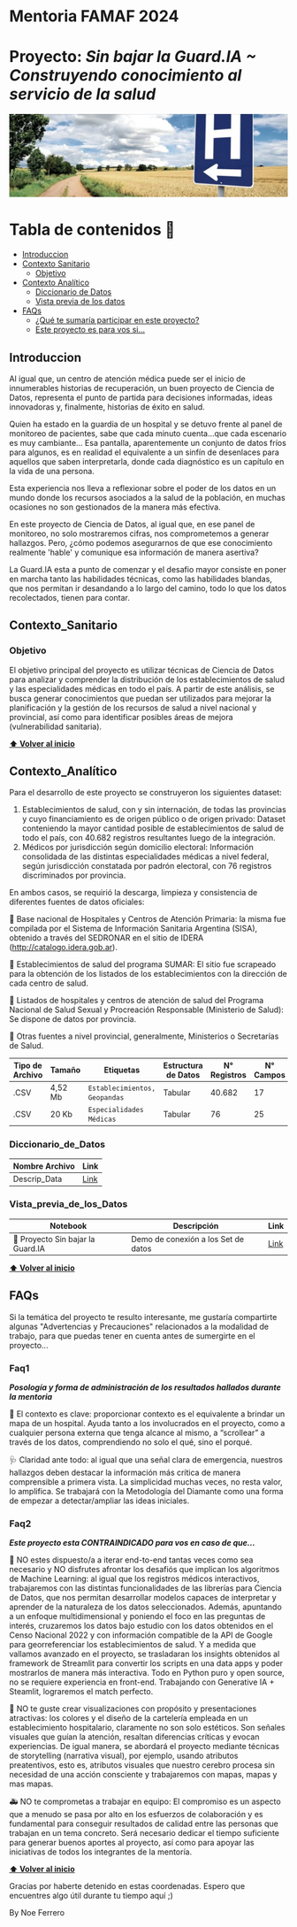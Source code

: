 # Mentoria FAMAF 2024 

# Proyecto: ***Sin bajar la Guard.IA ~ Construyendo conocimiento al servicio de la salud***

<div align="center">

<p align="center">
  <img src="https://github.com/NoeliaFerrero/Proyecto_MentoriaFAMAF_2024/blob/main/banner_proyecto.png">
</p>
</div>

# Tabla de contenidos 📖
- [Introduccion](#introduccion)
- [Contexto Sanitario](#Contexto_Sanitario)
  - [Objetivo](#objetivo)
- [Contexto Analítico](#Contexto_Analítico)
  - [Diccionario de Datos](#diccionario_de_datos)
  - [Vista previa de los datos](#vista_previa_de_los_datos)
- [FAQs](#faqs)
  - [¿Qué te sumaría participar en este proyecto?](#faq1)
  - [Este proyecto es para vos si...](#faq2)

## Introduccion 

Al igual que, un centro de atención médica puede ser el inicio de innumerables historias de recuperación, un buen proyecto de Ciencia de Datos, representa el punto de partida para decisiones informadas, ideas innovadoras y, finalmente, historias de éxito en salud.

Quien ha estado en la guardia de un hospital y se detuvo frente al panel de monitoreo de pacientes, sabe que cada minuto cuenta…que cada escenario es muy cambiante...
Esa pantalla, aparentemente un conjunto de datos fríos para algunos, es en realidad el equivalente a un sinfín de desenlaces para aquellos que saben interpretarla, donde cada diagnóstico es un capítulo en la vida de una persona.

Esta experiencia nos lleva a reflexionar sobre el poder de los datos en un mundo donde los recursos asociados a la salud de la población, en muchas ocasiones no son gestionados de la manera más efectiva.

En este proyecto de Ciencia de Datos, al igual que, en ese panel de monitoreo, no solo mostraremos cifras, nos comprometemos a generar hallazgos. Pero, ¿cómo podemos asegurarnos de que ese conocimiento realmente 'hable' y comunique esa información de manera asertiva?

La Guard.IA esta a punto de comenzar y el desafio mayor consiste en poner en marcha tanto las habilidades técnicas, como las habilidades blandas, que nos permitan ir desandando a lo largo del camino, todo lo que los datos recolectados, tienen para contar. 

## Contexto_Sanitario 

### Objetivo 

El objetivo principal del proyecto es utilizar técnicas de Ciencia de Datos para analizar y comprender la distribución de los establecimientos de salud y las especialidades médicas en todo el país. A partir de este análisis, se busca generar conocimientos que puedan ser utilizados para mejorar la planificación y la gestión de los recursos de salud a nivel nacional y provincial, así como para identificar posibles áreas de mejora (vulnerabilidad sanitaria).  

**[⬆ Volver al inicio](#introduccion)**

## Contexto_Analítico 

Para el desarrollo de este proyecto se construyeron los siguientes dataset: 

1.	Establecimientos de salud, con y sin internación, de todas las provincias y cuyo financiamiento es de origen público o de origen privado: Dataset conteniendo la mayor cantidad posible de establecimientos de salud de todo el país, con 40.682 registros resultantes luego de la integración. 
2.	Médicos por jurisdicción según domicilio electoral: Información consolidada de las distintas especialidades médicas a nivel federal, según jurisdicción constatada por padrón electoral, con 76 registros discriminados por provincia.
   
En ambos casos, se requirió la descarga, limpieza y consistencia de diferentes fuentes de datos oficiales: 

📌 Base nacional de Hospitales y Centros de Atención Primaria: la misma fue compilada por el Sistema de Información Sanitaria Argentina (SISA), obtenido a través del SEDRONAR en el sitio de IDERA (http://catalogo.idera.gob.ar). 

📌 Establecimientos de salud del programa SUMAR: El sitio fue scrapeado para la obtención de los listados de los establecimientos con la dirección de cada centro de salud. 

📌 Listados de hospitales y centros de atención de salud del Programa Nacional de Salud Sexual y Procreación Responsable (Ministerio de Salud): Se dispone de datos por provincia. 

📌 Otras fuentes a nivel provincial, generalmente, Ministerios o Secretarías de Salud. 


Tipo de Archivo | Tamaño | Etiquetas | Estructura de Datos | N° Registros | N° Campos | Link |
|---|---|---|---|---|---|---|
| .CSV | 4,52 Mb| `Establecimientos, Geopandas`   | Tabular | 40.682  | 17 | [Link](https://github.com/NoeliaFerrero/Proyecto_MentoriaFAMAF_2024/blob/932398f852ae3619dedc304d591dc37b4fd871fd/DataSets/Establecimientos-asistenciales-asentados-registro-federal-refes-20220404.csv)|
| .CSV | 20   Kb| `Especialidades Médicas`        | Tabular | 76      | 25 | [Link](https://github.com/NoeliaFerrero/Proyecto_MentoriaFAMAF_2024/blob/main/DataSets/Cant_medicos%20especialistas%20por%20Provincia.csv)|

### Diccionario_de_Datos

|Nombre Archivo | Link |
|---|---|
| Descrip_Data | [Link](https://github.com/NoeliaFerrero/Proyecto_MentoriaFAMAF_2024/blob/1934d95136ef5f2b25d6d71cb2c856353699ece8/DataSets/Descrip_data.csv)|


### Vista_previa_de_los_Datos 

|Notebook | Descripción | Link |
|---|---|---|
| 🐍 Proyecto Sin bajar la Guard.IA | Demo de conexión a los Set de datos | [Link](------https://colab.research.google.com/drive/11ix1h6kQFJaYX3G78KJz68CCpWfgffML?usp=sharing) |
 
**[⬆ Volver al inicio](#introduccion)**

## FAQs

Si la temática del proyecto te resulto interesante, me gustaría compartirte algunas "Advertencias y Precauciones" relacionados a la modalidad de trabajo, para que puedas tener en cuenta antes de sumergirte en el proyecto...

### Faq1 


***Posología y forma de administración de los resultados hallados durante la mentoria***

🎯  El contexto es clave: proporcionar contexto es el equivalente a brindar un mapa de un hospital. Ayuda tanto a los involucrados en el proyecto, como a cualquier persona externa que tenga alcance al mismo, a “scrollear” a través de los datos, comprendiendo no solo el qué, sino el porqué. 

🩺  Claridad ante todo: al igual que una señal clara de emergencia, nuestros hallazgos deben destacar la información más crítica de manera comprensible a primera vista. La simplicidad muchas veces, no resta valor, lo amplifica. Se trabajará con la Metodología del Diamante como una forma de empezar a detectar/ampliar las ideas iniciales. 

### Faq2 

***Este proyecto esta CONTRAINDICADO para vos en caso de que...***

🚨  NO estes dispuesto/a a iterar end-to-end tantas veces como sea necesario y NO disfrutes afrontar los desafiós que implican los algoritmos de Machine Learning: al igual que los registros médicos interactivos, trabajaremos con las distintas funcionalidades de las librerías para Ciencia de Datos, que nos permitan desarrollar modelos capaces de interpretar y aprender de la naturaleza de los datos seleccionados. Además, apuntando a un enfoque multidimensional y poniendo el foco en las preguntas de interés, cruzaremos los datos bajo estudio con los datos obtenidos en el Censo Nacional 2022 y con información compatible de la API de Google para georreferenciar los establecimientos de salud. Y a medida que vallamos avanzado en el proyecto, se trasladaran los insights obtenidos al framework de Streamlit para convertir los scripts en una data apps y poder mostrarlos de manera más interactiva. Todo en Python puro y open source, no se requiere experiencia en front-end. Trabajando con Generative IA + Steamlit, lograremos el match perfecto.

💊  NO te guste crear visualizaciones con propósito y presentaciones atractivas: los colores y el diseño de la cartelería empleada en un establecimiento hospitalario, claramente no son solo estéticos. Son señales visuales que guían la atención, resaltan diferencias críticas y evocan experiencias. De igual manera, se abordará el proyecto mediante técnicas de storytelling (narrativa visual), por ejemplo, usando atributos preatentivos, esto es, atributos visuales que nuestro cerebro procesa sin necesidad de una acción consciente y trabajaremos con mapas, mapas y mas mapas.

🚑  NO te comprometas a trabajar en equipo: El compromiso es un aspecto que a menudo se pasa por alto en los esfuerzos de colaboración y es fundamental para conseguir resultados de calidad entre las personas que trabajan en un tema concreto. Será necesario dedicar el tiempo suficiente para generar buenos aportes al proyecto, así como para apoyar las iniciativas de todos los integrantes de la mentoría.


**[⬆ Volver al inicio](#introduccion)**

Gracias por haberte detenido en estas coordenadas. Espero que encuentres algo útil durante tu tiempo aquí ;) 

By Noe Ferrero
